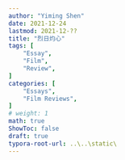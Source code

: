 ```yaml
---
author: "Yiming Shen"
date: 2021-12-24
lastmod: 2021-12-??
title: "烈日灼心"
tags: [
    "Essay",
    "Film",
    "Review",
]
categories: [
    "Essays", 
    "Film Reviews",
]
# weight: 1
math: true
ShowToc: false
draft: true
typora-root-url: ..\..\static\
---
```


